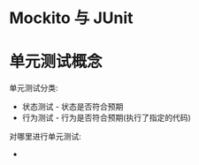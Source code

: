 # Mockito 与 JUnit

# 单元测试概念

单元测试分类:

+ 状态测试 - 状态是否符合预期
+ 行为测试 - 行为是否符合预期(执行了指定的代码)

对哪里进行单元测试:

+ 
